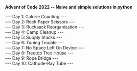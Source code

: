**Advent of Code 2022 -- Naive and simple solutions in python**

--- Day 1: Calorie Counting --- <br />
--- Day 2: Rock Paper Scissors --- <br />
--- Day 3: Rucksack Reorganization --- <br />
--- Day 4: Camp Cleanup --- <br />
--- Day 5: Supply Stacks --- <br />
--- Day 6: Tuning Trouble --- <br />
--- Day 7: No Space Left On Device --- <br />
--- Day 8: Treetop Tree House --- <br />
--- Day 9: Rope Bridge --- <br />
--- Day 10: Cathode-Ray Tube ---
